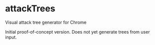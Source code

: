 # attackTrees
Visual attack tree generator for Chrome

Initial proof-of-concept version. Does not yet generate trees from user input.
